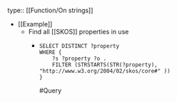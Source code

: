 type:: [[Function/On strings]]

- [[Example]]
	- Find all [[SKOS]] properties in use
		- ```sparql
		  SELECT DISTINCT ?property
		  WHERE {
		      ?s ?property ?o .
		      FILTER (STRSTARTS(STR(?property), "http://www.w3.org/2004/02/skos/core#" ))
		  }
		  
		  ```
		  #Query